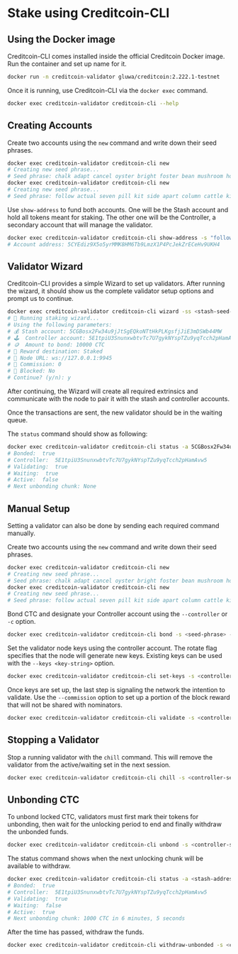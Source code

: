 # Stake using Creditcoin-CLI

## Using the Docker image <a href="#using-a-docker-container" id="using-a-docker-container"></a>

Creditcoin-CLI comes installed inside the official Creditcoin Docker image. Run the container and set up name for it.

```bash
docker run -n creditcoin-validator gluwa/creditcoin:2.222.1-testnet
```

Once it is running, use Creditcoin-CLI via the `docker exec` command.

```bash
docker exec creditcoin-validator creditcoin-cli --help
```

## Creating Accounts

Create two accounts using the `new` command and write down their seed phrases.

```bash
docker exec creditcoin-validator creditcoin-cli new
# Creating new seed phrase...
# Seed phrase: chalk adapt cancel oyster bright foster bean mushroom home acquire salon roof
docker exec creditcoin-validator creditcoin-cli new
# Creating new seed phrase...
# Seed phrase: follow actual seven pill kit side apart column cattle kiss fat write
```

Use `show-address` to fund both accounts. One will be the Stash account and hold all tokens meant for staking. The other one will be the Controller, a secondary account that will manage the validator.

```bash
docker exec creditcoin-validator creditcoin-cli show-address -s "follow actual seven pill kit side apart column cattle kiss fat write"
# Account address: 5CYEdiz9X5o5yrMMK8HM6Tb9LmzX1P4PcJekZrECeHv9UKH4
```

## Validator Wizard

Creditcoin-CLI provides a simple Wizard to set up validators. After running the wizard, it should show us the complete validator setup options and prompt us to continue.

```bash
docker exec creditcoin-validator creditcoin-cli wizard -ss <stash-seed-phrase> -cs <controller-seed-phrase> -a <ctc-amount>
# 🧙 Running staking wizard...
# Using the following parameters:
# 💰 Stash account: 5CGBosx2Fw34u9jJtSgEQkoNTtHkPLKgsfjJiE3mDSWb44MW
# 🕹️  Controller account: 5E1tpiU3SnunxwbtvTc7U7gykNYspTZu9yqTcch2pHamAvw5
# 🪙  Amount to bond: 10000 CTC
# 🎁 Reward destination: Staked
# 📡 Node URL: ws://127.0.0.1:9945
# 💸 Commission: 0
# 🔐 Blocked: No
# Continue? (y/n): y
```

After continuing, the Wizard will create all required extrinsics and communicate with the node to pair it with the stash and controller accounts.

Once the transactions are sent, the new validator should be in the waiting queue.

The `status` command should show as following:

```bash
docker exec creditcoin-validator creditcoin-cli status -a 5CGBosx2Fw34u9jJtSgEQkoNTtHkPLKgsfjJiE3mDSWb44MW
# Bonded:  true
# Controller:  5E1tpiU3SnunxwbtvTc7U7gykNYspTZu9yqTcch2pHamAvw5
# Validating:  true
# Waiting:  true
# Active:  false
# Next unbonding chunk: None
```

## Manual Setup

Setting a validator can also be done by sending each required command manually.

Create two accounts using the `new` command and write down their seed phrases.

```bash
docker exec creditcoin-validator creditcoin-cli new
# Creating new seed phrase...
# Seed phrase: chalk adapt cancel oyster bright foster bean mushroom home acquire salon roof
docker exec creditcoin-validator creditcoin-cli new
# Creating new seed phrase...
# Seed phrase: follow actual seven pill kit side apart column cattle kiss fat write
```

Bond CTC and designate your Controller account using the `--controller` or `-c` option.

```bash
docker exec creditcoin-validator creditcoin-cli bond -s <seed-phrase> -c <controller-address> -a <ctc-amount>
```

Set the validator node keys using the controller account. The rotate flag specifies that the node will generate new keys. Existing keys can be used with the `--keys <key-string>` option.

```bash
docker exec creditcoin-validator creditcoin-cli set-keys -s <controller-seed-phrase> --rotate
```

Once keys are set up, the last step is signaling the network the intention to validate. Use the `--commission` option to set up a portion of the block reward that will not be shared with nominators.

```bash
docker exec creditcoin-validator creditcoin-cli validate -s <controller-seed-phrase> --commission <commission-percent>
```

## Stopping a Validator

Stop a running validator with the `chill` command. This will remove the validator from the active/waiting set in the next session.

```bash
docker exec creditcoin-validator creditcoin-cli chill -s <controller-seed-phrase>
```

## Unbonding CTC

To unbond locked CTC, validators must first mark their tokens for unbonding, then wait for the unlocking period to end and finally withdraw the unbonded funds.

```bash
docker exec creditcoin-validator creditcoin-cli unbond -s <controller-seed-phrase> -a <amount>
```

The status command shows when the next unlocking chunk will be available to withdraw.

```bash
docker exec creditcoin-validator creditcoin-cli status -a <stash-address>
# Bonded:  true
# Controller:  5E1tpiU3SnunxwbtvTc7U7gykNYspTZu9yqTcch2pHamAvw5
# Validating:  true
# Waiting:  false
# Active:  true
# Next unbonding chunk: 1000 CTC in 6 minutes, 5 seconds
```

After the time has passed, withdraw the funds.

```bash
docker exec creditcoin-validator creditcoin-cli withdraw-unbonded -s <controller-seed-phrase>
```
